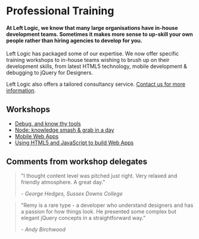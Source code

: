 # Professional Training

#### At Left Logic, we know that many large organisations have in-house development teams. Sometimes it makes more sense to up-skill your own people rather than hiring agencies to develop for you.

Left Logic has packaged some of our expertise. We now offer specific training workshops to in-house teams wishing to brush up on their development skills, from latest HTML5 technology, mobile development & debugging to jQuery for Designers.

Left Logic also offers a tailored consultancy service. [Contact us for more information](http://google.co.uk).

## Workshops

* [Debug, and know thy tools](/training/debug)
* [Node: knowledge smash &amp; grab in a day](/training/node)
* [Mobile Web Apps](/training/mobile)
* [Using HTML5 and JavaScript to build Web Apps](/training/html)

## Comments from workshop delegates

<blockquote>
  <p>"I thought content level was pitched just right. Very relaxed and friendly atmosphere. A great day."</p>
  <cite>- George Hedges, Sussex Downs College</cite>
</blockquote>

<blockquote>
  <p>"Remy is a rare type - a developer who understand designers and has a passion for how things look. He presented some complex but elegant jQuery concepts in a straightforward way."</p>
  <cite>- Andy Birchwood</cite>
</blockquote>